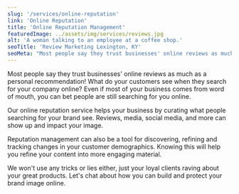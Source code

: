 ```yaml
---
slug: '/services/online-reputation'
link: 'Online Reputation'
title: 'Online Reputation Management'
featuredImage: ../assets/img/services/reviews.jpg
alt: 'A woman talking to an employee at a coffee shop.'
seoTitle: 'Review Marketing Lexington, KY'
seoMeta: "Most people say they trust businesses' online reviews as much as a personal recommendation! What do your customers see when they search for your company online?"
---
```


Most people say they trust businesses' online reviews as much as a personal recommendation! What do your customers see when they search for your company online? Even if most of your business comes from word of mouth, you can bet people are still searching for you online.

Our online reputation service helps your business by curating what people searching for your brand see. Reviews, media, social media, and more can show up and impact your image.

Reputation management can also be a tool for discovering, refining and tracking changes in your customer demographics. Knowing this will help you refine your content into more engaging material.

We won't use any tricks or lies either, just your loyal clients raving about your great products. Let's chat about how you can build and protect your brand image online.
